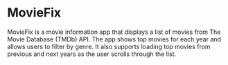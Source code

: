 # MovieFix
MovieFix is a movie information app that displays a list of movies from The Movie Database (TMDb) API. The app shows top movies for each year and allows users to filter by genre. It also supports loading top movies from previous and next years as the user scrolls through the list.
